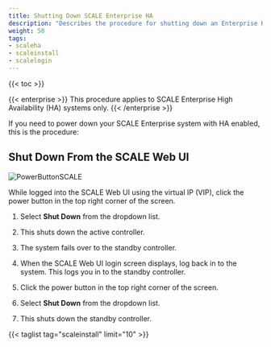 ```yaml
---
title: Shutting Down SCALE Enterprise HA
description: "Describes the procedure for shutting down an Enterprise HA system in TrueNAS SCALE."
weight: 50
tags:
- scaleha
- scaleinstall
- scalelogin
---
```


{{< toc >}}

{{< enterprise >}}
This procedure applies to SCALE Enterprise High Availability (HA) systems only.
{{< /enterprise >}}

If you need to power down your SCALE Enterprise system with HA enabled, this is the procedure:

## Shut Down From the SCALE Web UI

![PowerButtonSCALE](/images/SCALE/Dashboard/PowerButtonSCALE.png "Power Button SCALE")

While logged into the SCALE Web UI using the virtual IP (VIP), click the power button in the top right corner of the screen.

1. Select **Shut Down** from the dropdown list.

2. This shuts down the active controller.

3. The system fails over to the standby controller.

4. When the SCALE Web UI login screen displays, log back in to the system. This logs you in to the standby controller.

5. Click the power button in the top right corner of the screen.

6. Select **Shut Down** from the dropdown list.

7. This shuts down the standby controller.

{{< taglist tag="scaleinstall" limit="10" >}}
